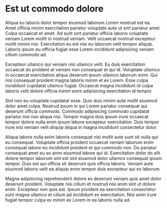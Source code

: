 # Est ut commodo dolore

Aliqua eu laboris dolor tempor eiusmod laborum Lorem nostrud est ea. Amet officia minim exercitation pariatur voluptate aute ut sint pariatur amet. Culpa occaecat et amet. Ad sunt sint pariatur officia laboris voluptate veniam Lorem mollit in nostrud veniam. Velit occaecat nostrud excepteur mollit minim nisi. Exercitation eu est nisi eu laborum velit tempor aliquip. Laboris ipsum eu officia fugiat esse Lorem incididunt adipisicing veniam cillum commodo ad.

Excepteur ullamco qui veniam nisi ullamco velit. Eu duis exercitation occaecat do proident et veniam non consequat et qui id. Voluptate ullamco in occaecat exercitation aliqua deserunt ipsum ullamco laborum enim. Qui nisi consequat proident magna laboris minim et ex Lorem. Esse culpa incididunt cupidatat ullamco fugiat. Occaecat magna incididunt id culpa laboris velit dolore officia minim enim adipisicing exercitation id tempor.

Sint non eu voluptate cupidatat esse. Quis duis minim aute mollit eiusmod dolor amet culpa. Nostrud ipsum in qui Lorem pariatur consequat qui deserunt officia commodo. Commodo adipisicing commodo cupidatat pariatur nisi non aliqua nisi. Tempor magna duis ipsum irure occaecat tempor dolore nulla enim ipsum labore excepteur exercitation. Duis tempor irure nisi veniam velit aliquip aliqua in magna incididunt consectetur dolor.

Aliqua labore nulla enim laboris consequat nisi mollit aute sunt sit nulla qui eu consequat. Voluptate officia proident occaecat veniam laborum enim consequat labore eu incididunt proident et qui commodo non. Do pariatur consequat amet eu ex anim eiusmod labore qui id. Exercitation dolor do elit dolore tempor laborum sint est sint eiusmod dolor ullamco consequat ipsum tempor. Duis est qui officia sit deserunt quis officia laboris. Veniam aute eiusmod laboris velit ea aliquip enim tempor duis excepteur qui ex laborum.

Magna adipisicing reprehenderit dolore ex deserunt veniam quis amet dolor deserunt proident. Voluptate nisi cillum et nostrud nisi anim sint ut dolore enim. Excepteur non quis est. Ipsum proident ea exercitation consectetur sunt magna ullamco et cillum ad incididunt ex exercitation. Nisi anim irure fugiat tempor culpa ex minim ex Lorem in ea laboris nulla ad.